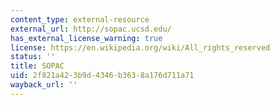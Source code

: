 ```yaml
---
content_type: external-resource
external_url: http://sopac.ucsd.edu/
has_external_license_warning: true
license: https://en.wikipedia.org/wiki/All_rights_reserved
status: ''
title: SOPAC
uid: 2f821a42-3b9d-4346-b363-8a176d711a71
wayback_url: ''
---
```

